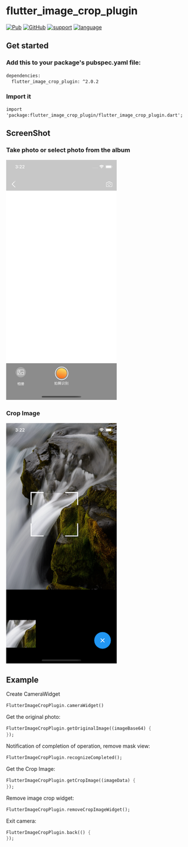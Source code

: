 <!--
 * @Author: Ning
 * @Date: 2019-12-05 17:12:41
 * @LastEditTime: 2019-12-11 16:21:00
 * @LastEditors: Please set LastEditors
 * @Description: Flutter Image Crop Plugin
 * @FilePath: /flutter_image_crop_plugin/README.md
 -->
# flutter_image_crop_plugin

[![Pub](https://img.shields.io/pub/v/flutter_image_crop_plugin)](https://pub.dev/packages/flutter_image_crop_plugin)
[![GitHub](https://img.shields.io/github/license/NingLi-iOSer/flutter_image_crop_plugin)](https://github.com/NingLi-iOSer/flutter_image_crop_plugin)
[![support](https://img.shields.io/badge/support-flutter%20%7C%20iOS-orange)](https://github.com/NingLi-iOSer/flutter_image_crop_plugin)
[![language](https://img.shields.io/badge/language-dart%20%7C%20swift-blue)](https://github.com/NingLi-iOSer/flutter_image_crop_plugin)

## Get started
### Add this to your package's pubspec.yaml file:
```
dependencies:
  flutter_image_crop_plugin: ^2.0.2
```

### Import it
```
import 'package:flutter_image_crop_plugin/flutter_image_crop_plugin.dart';
```

## ScreenShot
### Take photo or select photo from the album
<img src="https://raw.githubusercontent.com/NingLi-iOSer/flutter_image_crop_plugin/master/select_image.png" width="300">

### Crop Image
<img src="https://raw.githubusercontent.com/NingLi-iOSer/flutter_image_crop_plugin/master/crop_image.png" width="300">

## Example

Create CameraWidget
```dart
FlutterImageCropPlugin.cameraWidget()
```

Get the original photo:
```dart
FlutterImageCropPlugin.getOriginalImage((imageBase64) {
});
```

Notification of completion of operation, remove mask view:
```dart
FlutterImageCropPlugin.recognizeCompleted();
```

Get the Crop Image:
```dart
FlutterImageCropPlugin.getCropImage((imageData) {
});
```

Remove image crop widget:
```dart
FlutterImageCropPlugin.removeCropImageWidget();
```

Exit camera:
```dart
FlutterImageCropPlugin.back(() {
});
```